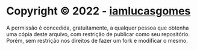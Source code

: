 # Copyright © 2022 - [iamlucasgomes](https://github.com/iamlucasgomes)

A permissão é concedida, gratuitamente, a qualquer pessoa que obtenha uma cópia deste arquivo, com restrição de publicar como seu repositório. Porém, sem restrição nos direitos de fazer um fork e modificar o mesmo.
